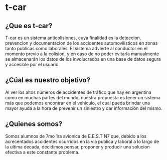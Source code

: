 # t-car 

## ¿Que es t-car?

T-car es un sistema anticolisiones, cuya finalidad es la deteccion, prevencion y documentacion de los accidentes automovilisticos en zonas tanto publicas como laborales. El sistema advierte al conductor en el momento previo a la colision, y en caso de no poder evitarla manualmente se almacenarán los datos de los involucrados en una base de datos segura y accesible por el usuario.

## ¿Cúal es nuestro objetivo?

Al ver los altos números de accidentes de tráfico que hay en argentina como en muchas partes del mundo, nuestra propuesta es tener un sistema más que podemos encontrar en el vehículo, el cual pueda brindar una mayor ayuda a la hora de prevenir un siniestro y dar información del mismo.

## ¿Quienes somos?

Somos alumnos de 7mo 1ra avionica de E.E.S.T N7 que, debido a los acrecentados accidentes ocurridos en la via publica y laboral a lo largo de la ultima decada, decidimos pensar, proponer y producir una solucion efectiva a este constante problema.
